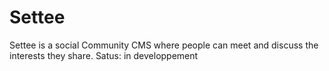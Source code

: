 Settee
================

Settee is a social Community CMS where people can meet and discuss the interests they share.
Satus: in developpement

